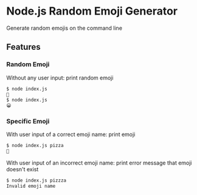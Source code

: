 # Node.js Random Emoji Generator

Generate random emojis on the command line

## Features

### Random Emoji

Without any user input: print random emoji

```bash
$ node index.js
🫶
$ node index.js
😀
```

### Specific Emoji

With user input of a correct emoji name: print emoji

```bash
$ node index.js pizza
🍕

```

With user input of an incorrect emoji name: print error message that emoji doesn't exist

```bash
$ node index.js pizzza
Invalid emoji name

```
